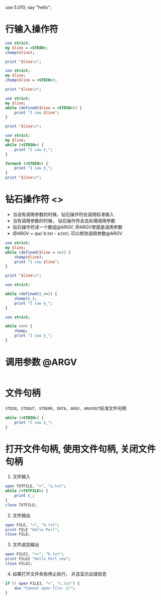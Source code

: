 use 5.010;
say "hello";


# 行输入操作符 <STDIN>
```perl
use strict;
my $line = <STDIN>;
chomp($line);

print "$line\n";

```


```perl
use strict;
my $line;
chomp($line = <STDIN>);

print "$line\n";

```



```perl
use strict;
my $line;
while (defined($line = <STDIN>)) {
    print "I saw $line";
}

print "$line\n";

```


```perl
use strict;
my $line;
while (<STDIN>) {
    print "I saw $_";
}

foreach (<STDIN>) {
    print "I saw $_";
}
print "$line\n";

```


# 钻石操作符   <>
+ 当没有调用参数的时候，钻石操作符会调用标准输入
+ 当有调用参数的时候，  钻石操作符会去处理调用参数
+ 钻石操作符读一个数组@ARGV, @ARGV里面是调用参数
+ @ARGV = qw/ b.txt - a.txt/; 可以修改调用参数@ARGV

```perl
use strict;
my $line;
while (defined($line = <>)) {
    chomp($line);
    print "I saw $line";
}

print "$line\n";

```

```perl
use strict;

while (defined($_<>)) {
    chomp($_);
    print "I saw $_";
}

```



```perl
use strict;

while (<>) {
    chomp;
    print "I saw $_";
}

```

# 调用参数     @ARGV
```perl
```


# 文件句柄
`STDIN, STDOUT, STDERR, DATA, ARGV, ARGVOUT`标准文件句柄


```perl
while (<STDIN>) {
    print "I saw $_";
}
```




# 打开文件句柄, 使用文件句柄, 关闭文件句柄
1. 文件输入
```perl
open TXTFILE, "<", "a.txt";
while (<TXTFILE>) {
    print $_;
}
close TXTFILE;

```

2. 文件输出
```perl
open FILE, ">", "b.txt";
print FILE "Hello Perl";
close FILE;
```

3. 文件追加输出
```perl
open FILE2, ">>", "b.txt";
print FILE2 "Hello Perl new";
close FILE2;
```


4. 如果打开文件失败停止执行， 并且显示出错信息
```perl
if (! open FILE3, "<", "c.txt") {
    die "Cannot open file: $!";
}
```


